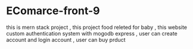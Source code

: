 # EComarce-front-9

this is mern stack project , this project food releted for baby , this website custom authentication system with mogodb express , user can create account and login account , user can buy prduct 
